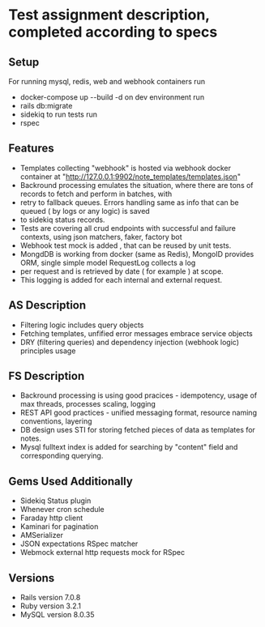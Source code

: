 # Test assignment description, completed according to specs
## Setup
For running mysql, redis, web and webhook containers run
* docker-compose up --build -d
on dev environment run
* rails db:migrate
* sidekiq
to run tests run
* rspec

## Features
* Templates collecting "webhook" is hosted via webhook docker container
at "http://127.0.0.1:9902/note_templates/templates.json"
* Backround processing emulates the situation, where there are tons of records to fetch and perform in batches, with
* retry to fallback queues. Errors handling same as info that can be queued ( by logs or any logic) is saved
* to sidekiq status records.
* Tests are covering all crud endpoints with successful and failure contexts, using json matchers, faker, factory bot
* Webhook test mock is added , that can be reused by unit tests.
* MongdDB is working from docker (same as Redis), MongoID provides ORM, single simple model RequestLog collects a log
* per request and is retrieved  by date ( for example ) at scope.
* This logging is added for each internal and external request.

## AS Description
* Filtering logic includes query objects
* Fetching templates, unfified error messages embrace service objects
* DRY (filtering queries) and dependency injection (webhook logic) principles usage

## FS Description
* Backround processing is using good pracices - idempotency, usage of max threads, processes scaling, logging
* REST API good practices - unified messaging format, resource naming conventions, layering
* DB design uses STI for storing fetched pieces of data as templates for notes.
* Mysql fulltext index is added for searching by "content" field and corresponding querying.

## Gems Used Additionally
* Sidekiq Status plugin
* Whenever cron schedule
* Faraday http client
* Kaminari for pagination
* AMSerializer
* JSON expectations RSpec matcher
* Webmock external http requests mock for RSpec

## Versions
* Rails version
7.0.8
* Ruby version
3.2.1
* MySQL version
8.0.35
